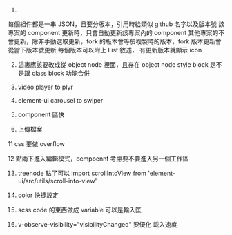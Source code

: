 1.

每個組件都是一串 JSON，且要分版本，引用時給類似 github 名字以及版本號
該專案的 component 更新時，只會自動更新該專案內的 component
其他專案的不會更新，除非手動選取更新，fork 的版本會等於複製時的版本，fork 版本更新會從當下版本號更新
每個版本可以附上 List 敘述，
有更新版本就顯示 icon

2. 這裏應該要改成從 object node 裡面，且存在 object node
   style block 是不是跟 class block 功能合併

3. video player to plyr

4. element-ui carousel to swiper

5. component 區快

6. 上傳檔案

11 css 要做 overflow

12 點兩下進入編輯模式，ocmpoennt 考慮要不要進入另一個工作區

13. treenode 點了可以 import scrollIntoView from 'element-ui/src/utils/scroll-into-view'

14. color 快捷設定

15. scss code 的東西做成 variable 可以是輸入匡

16. v-observe-visibility="visibilityChanged" 要優化 載入速度
